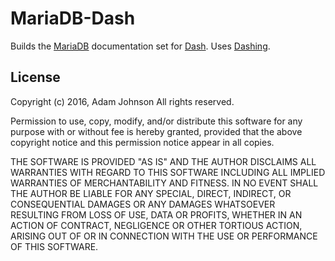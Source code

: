 MariaDB-Dash
============

Builds the [MariaDB][1] documentation set for [Dash][2]. Uses [Dashing][3].

[1]: https://mariadb.com/
[2]: https://kapeli.com/dash
[3]: https://github.com/technosophos/dashing

License
-------

Copyright (c) 2016, Adam Johnson
All rights reserved.

Permission to use, copy, modify, and/or distribute this software for any
purpose with or without fee is hereby granted, provided that the above
copyright notice and this permission notice appear in all copies.

THE SOFTWARE IS PROVIDED "AS IS" AND THE AUTHOR DISCLAIMS ALL WARRANTIES
WITH REGARD TO THIS SOFTWARE INCLUDING ALL IMPLIED WARRANTIES OF
MERCHANTABILITY AND FITNESS. IN NO EVENT SHALL THE AUTHOR BE LIABLE FOR
ANY SPECIAL, DIRECT, INDIRECT, OR CONSEQUENTIAL DAMAGES OR ANY DAMAGES
WHATSOEVER RESULTING FROM LOSS OF USE, DATA OR PROFITS, WHETHER IN AN
ACTION OF CONTRACT, NEGLIGENCE OR OTHER TORTIOUS ACTION, ARISING OUT OF
OR IN CONNECTION WITH THE USE OR PERFORMANCE OF THIS SOFTWARE.
